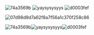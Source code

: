 ![74a3569b](https://github.com/Puufaz/Puufaz/assets/138206114/23348da1-bebf-4c3d-ac96-43c9ac291e05)
![yaysysysyys](https://github.com/Puufaz/Puufaz/assets/138206114/27cc479a-c542-4e81-bdd0-7c499b5f12ba)
![d0003fef](https://github.com/Puufaz/Puufaz/assets/138206114/945c31d8-ae66-4bd5-9363-bb69cdcf42e2)

![07d98d9d7a62f8a7f56a1c370f258c86](https://github.com/Puufaz/Puufaz/assets/138206114/9581b333-6c38-4c0d-a8c2-586386a62d5e)



![74a3569b](https://github.com/Puufaz/Puufaz/assets/138206114/23348da1-bebf-4c3d-ac96-43c9ac291e05)![yaysysysyys](https://github.com/Puufaz/Puufaz/assets/138206114/b1bc3250-37b6-4ec5-b1dd-445f33587e06)![d0003fef](https://github.com/Puufaz/Puufaz/assets/138206114/945c31d8-ae66-4bd5-9363-bb69cdcf42e2)



